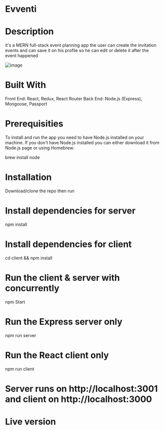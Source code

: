 # Evventi

# Description
it's a MERN full-stack event planning app 
the user can create the invitation events and can save it on his profile so he can edit or delete it after the event happened

![image](C:\Users\MN\OneDrive\Desktop\Evventi\client\src\assets\imgs\evnt.png)

# Built With
Front End: React, Redux, React Router 
Back End: Node.js (Express), Mongoose, Passport

# Prerequisities
To install and run the app you need to have Node.js installed on your machine. If you don't have Node.js installed you can either download it from Node.js page or using Homebrew:

brew install node

# Installation

Download/clone the repo then run

# Install dependencies for server
npm install

# Install dependencies for client
cd client && npm install

# Run the client & server with concurrently
npm Start

# Run the Express server only
npm run server

# Run the React client only
npm run client

# Server runs on http://localhost:3001 and client on http://localhost:3000


# Live version
